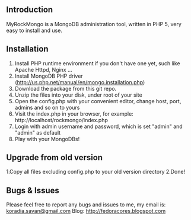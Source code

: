 Introduction
--------------------------------------
MyRockMongo is a MongoDB administration tool, written in PHP 5, very easy to install and use.


Installation
--------------------------------------
1. Install PHP runtime environment if you don't have one yet, such like Apache Httpd, Nginx ...
2. Install MongoDB PHP driver (http://us.php.net/manual/en/mongo.installation.php)
3. Download the package from this git repo.
4. Unzip the files into your disk, under root of your site
5. Open the config.php with your convenient editor, change host, port, admins and so on to yours
6. Visit the index.php in your browser, for example: http://localhost/rockmongo/index.php
7. Login with admin username and password, which is set "admin" and "admin" as default
8. Play with your MongoDBs!


Upgrade from old version
--------------------------------------
1.Copy all files excluding config.php to your old version directory
2.Done!


Bugs & Issues
--------------------------------------
Please feel free to report any bugs and issues to me, my email is: koradia.savan@gmail.com
Blog: http://fedoracores.blogspot.com
